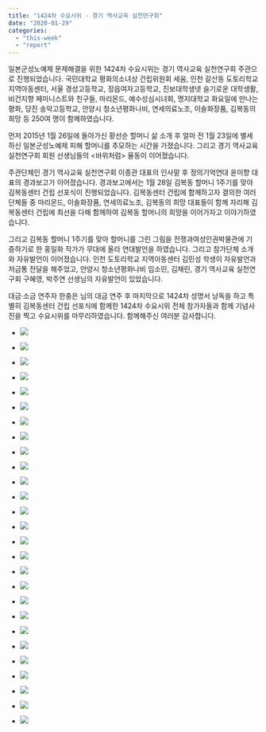 ```yaml
---
title: "1424차 수요시위 - 경기 역사교육 실천연구회"
date: "2020-01-29"
categories: 
  - "this-week"
  - "report"
---
```


일본군성노예제 문제해결을 위한 1424차 수요시위는 경기 역사교육 실천연구회 주관으로 진행되었습니다. 국민대학교 평화의소녀상 건립위원회 세움, 인천 갈산동 도토리학교 지역아동센터, 서울 경성고등학교, 정읍여자고등학교, 진보대학생넷 슬기로운 대학생활, 비건지향 페미니스트와 친구들, 마리몬드, 예수성심시녀회, 명지대학교 화요일에 만나는 평화, 당진 송악고등학교, 안양시 청소년평화나비, 연세의료노조, 이솔화장품, 김복동의 희망 등 250여 명이 함께하였습니다.

먼저 2015년 1월 26일에 돌아가신 황선순 할머니 삶 소개 후 얼마 전 1월 23일에 별세하신 일본군성노예제 피해 할머니를 추모하는 시간을 가졌습니다. 그리고 경기 역사교육 실천연구회 회원 선생님들의 <바위처럼> 율동이 이어졌습니다.

주관단체인 경기 역사교육 실천연구회 이종관 대표의 인사말 후 정의기억연대 윤미향 대표의 경과보고가 이어졌습니다. 경과보고에서는 1월 28일 김복동 할머니 1주기를 맞아 김복동센터 건립 선포식이 진행되었습니다. 김복동센터 건립에 함께하고자 결의한 여러 단체들 중 마리몬드, 이솔화장품, 연세의료노조, 김복동의 희망 대표들이 함께 자리해 김복동센터 건립에 최선을 다해 함께하여 김복동 할머니의 희망을 이어가자고 이야기하였습니다.

그리고 김복동 할머니 1주기를 맞아 할머니를 그린 그림을 전쟁과여성인권박물관에 기증하기로 한 홍일화 작가가 무대에 올라 연대발언을 하였습니다. 그리고 참가단체 소개와 자유발언이 이어졌습니다. 인천 도토리학교 지역아동센터 김민성 학생이 자유발언과 저금통 전달을 해주었고, 안양시 청소년평화나비 임소민, 김채린, 경기 역사교육 실천연구회 구혜영, 박주연 선생님의 자유발언이 있었습니다.

대금·소금 연주자 한충은 님의 대금 연주 후 마지막으로 1424차 성명서 낭독을 하고 특별히 김복동센터 건립 선포식에 함께한 1424차 수요시위 전체 참가자들과 함께 기념사진을 찍고 수요시위를 마무리하였습니다. 함께해주신 여러분 감사합니다.

- ![](https://r2.womenandwar.net/2020/01/크기변환IMGP4940.jpg)
    
- ![](https://r2.womenandwar.net/2020/01/크기변환IMGP4943.jpg)
    
- ![](https://r2.womenandwar.net/2020/01/크기변환IMGP4960.jpg)
    
- ![](https://r2.womenandwar.net/2020/01/크기변환IMGP4967.jpg)
    
- ![](https://r2.womenandwar.net/2020/01/크기변환IMGP4972.jpg)
    
- ![](https://r2.womenandwar.net/2020/01/크기변환IMGP4979.jpg)
    
- ![](https://r2.womenandwar.net/2020/01/크기변환IMGP4988.jpg)
    
- ![](https://r2.womenandwar.net/2020/01/크기변환IMGP4992.jpg)
    
- ![](https://r2.womenandwar.net/2020/01/크기변환IMGP4998.jpg)
    
- ![](https://r2.womenandwar.net/2020/01/크기변환IMGP5002.jpg)
    
- ![](https://r2.womenandwar.net/2020/01/크기변환IMGP5010.jpg)
    
- ![](https://r2.womenandwar.net/2020/01/크기변환IMGP5020.jpg)
    
- ![](https://r2.womenandwar.net/2020/01/크기변환IMGP5040.jpg)
    
- ![](https://r2.womenandwar.net/2020/01/크기변환IMGP5057.jpg)
    
- ![](https://r2.womenandwar.net/2020/01/크기변환IMGP5069.jpg)
    
- ![](https://r2.womenandwar.net/2020/01/크기변환IMGP5076.jpg)
    
- ![](https://r2.womenandwar.net/2020/01/크기변환IMGP5086.jpg)
    
- ![](https://r2.womenandwar.net/2020/01/크기변환IMGP5088.jpg)
    
- ![](https://r2.womenandwar.net/2020/01/크기변환IMGP5093.jpg)
    
- ![](https://r2.womenandwar.net/2020/01/크기변환IMGP5097.jpg)
    
- ![](https://r2.womenandwar.net/2020/01/크기변환IMGP5103.jpg)
    
- ![](https://r2.womenandwar.net/2020/01/크기변환IMGP5109.jpg)
    
- ![](https://r2.womenandwar.net/2020/01/크기변환IMGP5116.jpg)
    
- ![](https://r2.womenandwar.net/2020/01/크기변환제1424차-수요시위-기념사진02-1024x683.jpg)
    
- ![](https://r2.womenandwar.net/2020/01/S28BW-420013010020_0003-724x1024.jpg)
    
- ![](https://r2.womenandwar.net/2020/01/크기변환S28BW-420013010020_0001-1-724x1024.jpg)
    
- ![](https://r2.womenandwar.net/2020/01/크기변환S28BW-420013010020_0002-1-724x1024.jpg)
